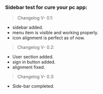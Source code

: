 ### Sidebar test for cure your pc app:

> Changelog V- 0.1:

- sidebar added.
- menu item is visible and working properly.
- icon alignment is perfect as of now.

> Changelog V- 0.2:

- User section added.
- sign in button added.
- alignment fixed.

> Changelog V- 0.3:

- Side-bar completed.
